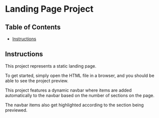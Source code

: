 # Landing Page Project

## Table of Contents

- [Instructions](#instructions)

## Instructions

This project represents a static landing page.

To get started, simply open the HTML file in a browser, and you should be able to see the project preview.

This project features a dynamic navbar where items are added automatically to the navbar based on the number of sections on the page.

The navbar items also get highlighted according to the section being previewed.
